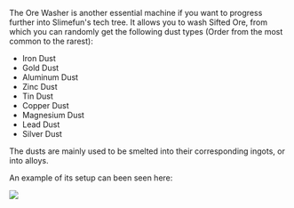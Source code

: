 The Ore Washer is another essential machine if you want to progress further into Slimefun's tech tree. It allows you to wash Sifted Ore, from which you can randomly get the following dust types (Order from the most common to the rarest):
* Iron Dust
* Gold Dust
* Aluminum Dust
* Zinc Dust
* Tin Dust
* Copper Dust
* Magnesium Dust
* Lead Dust
* Silver Dust

The dusts are mainly used to be smelted into their corresponding ingots, or into alloys.

An example of its setup can been seen here:

![](https://i.gyazo.com/2abec5a0fd57954a10592c04311c5f91.png)
